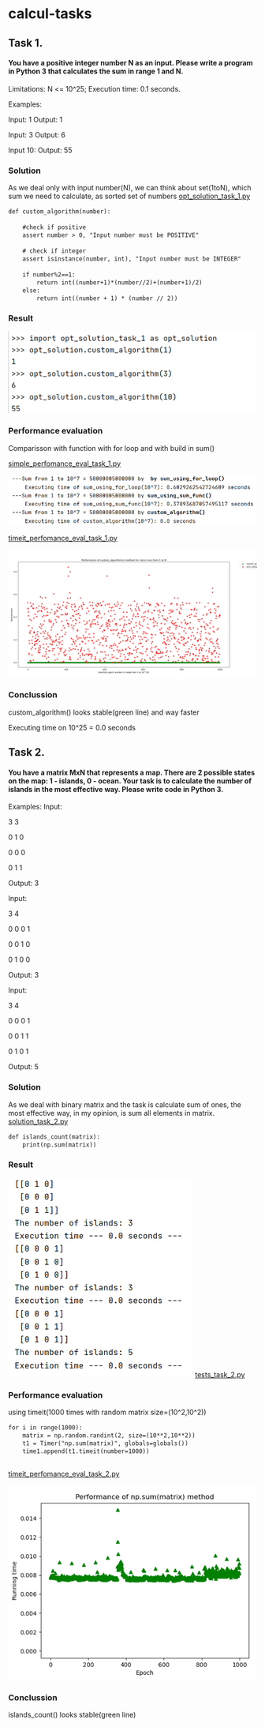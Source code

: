 # calcul-tasks
## Task 1.
#### You have a positive integer number N as an input. Please write a program in Python 3 that calculates the sum in range 1 and N.

Limitations:
N <= 10^25;
Execution time: 0.1 seconds.

Examples:

Input: 1
Output: 1

Input: 3
Output: 6

Input 10:
Output: 55

### Solution 
As we deal only with input number(N), we can think about set(1toN), which sum we need to calculate, as sorted set of numbers 
[opt_solution_task_1.py](https://github.com/halynavs/calcul-tasks/blob/main/opt_solution_task_1.py)

```
def custom_algorithm(number):

    #check if positive
    assert number > 0, "Input number must be POSITIVE"
    
    # check if integer
    assert isinstance(number, int), "Input number must be INTEGER"
    
    if number%2==1:
        return int((number+1)*(number//2)+(number+1)/2)
    else:
        return int((number + 1) * (number // 2))
 ```
        
        
### Result
![Result](https://github.com/halynavs/calcul-tasks/blob/main/images/results.png)
 
### Performance evaluation
Comparisson with function with for loop and with build in sum()

[simple_perfomance_eval_task_1.py](https://github.com/halynavs/calcul-tasks/blob/main/simple_perfomance_eval_task_1.py)

![simple_perfomance_eval](https://github.com/halynavs/calcul-tasks/blob/main/images/simple_perfomance_eval.png)

[timeit_perfomance_eval_task_1.py](https://github.com/halynavs/calcul-tasks/blob/main/timeit_perfomance_eval_task_1.py)

![timeit_perfomance_eval](https://github.com/halynavs/calcul-tasks/blob/main/images/timeit_perfomance_eval.png)



### Conclussion
custom_algorithm() looks stable(green line) and way faster

Executing time on 10^25 = 0.0 seconds


## Task 2.
#### You have a matrix MxN that represents a map. There are 2 possible states on the map: 1 - islands, 0 - ocean. Your task is to calculate the number of islands in the most effective way. Please write code in Python 3.

Examples:
Input:

3 3

0 1 0

0 0 0

0 1 1

Output: 3

Input:

3 4 

0 0 0 1

0 0 1 0

0 1 0 0

Output: 3

Input:

3 4

0 0 0 1

0 0 1 1

0 1 0 1

Output: 5

### Solution 
As we deal with binary matrix and the task is calculate sum of ones, the most effective way, in my opinion, is sum all elements in matrix. 
[solution_task_2.py](https://github.com/halynavs/calcul-tasks/blob/main/solution_task_2.py)

```
def islands_count(matrix):
    print(np.sum(matrix))
 ```
        
        
### Result
![Result](https://github.com/halynavs/calcul-tasks/blob/main/images/result2.png)
[tests_task_2.py](https://github.com/halynavs/calcul-tasks/blob/main/tests_task_2.py)
 
### Performance evaluation
using timeit(1000 times with random matrix size=(10^2,10^2))
```
for i in range(1000):
    matrix = np.random.randint(2, size=(10**2,10**2))
    t1 = Timer("np.sum(matrix)", globals=globals())
    time1.append(t1.timeit(number=1000))
    
```

[timeit_perfomance_eval_task_2.py](https://github.com/halynavs/calcul-tasks/blob/main/timeit_perfomance_eval_task_2.py)

![timeit_perfomance_eval2](https://github.com/halynavs/calcul-tasks/blob/main/images/timeit_perfomance_eval2.png)



### Conclussion
islands_count() looks stable(green line) 



 
        
